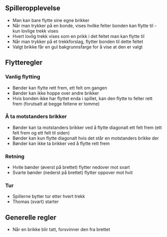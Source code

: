 ## Spilleropplevelse

- Man kan bare flytte sine egne brikker
- Når man trykker på en bonde, vises hvilke felter bonden kan flytte til - kun lovlige trekk vises
- Hvert lovlig trekk vises som en prikk i det feltet man kan flytte til
- Når man trykker på et trekkforslag, flytter bonden til dette feltet
- Valgt brikke får en gul bakgrunnsfarge for å vise at den er valgt

## Flytteregler

### Vanlig flytting
- Bønder kan flytte rett frem, ett felt om gangen
- Bønder kan ikke hoppe over andre brikker
- Hvis bonden ikke har flyttet enda i spillet, kan den flytte to felter rett frem (forutsatt at begge feltene er tomme)

### Å ta motstanders brikker
- Bønder kan ta motstanders brikker ved å flytte diagonalt ett felt frem (ett felt frem og ett felt til siden)
- Bønder kan kun flytte diagonalt hvis det står en motstanders brikke der
- Bønder kan ikke ta brikker ved å flytte rett frem

### Retning
- Hvite bønder (øverst på brettet) flytter nedover mot svart
- Svarte bønder (nederst på brettet) flytter oppover mot hvit

### Tur
- Spillerne bytter tur etter hvert trekk
- Thomas (svart) starter

## Generelle regler

- Når en brikke blir tatt, forsvinner den fra brettet
